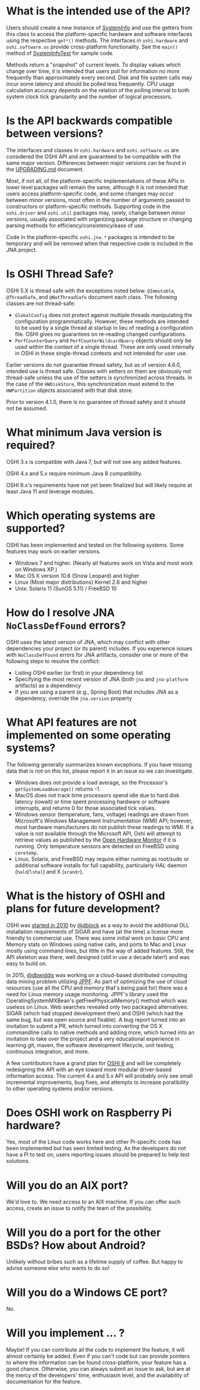 What is the intended use of the API?
========
Users should create a new instance of [SystemInfo](http://oshi.github.io/oshi/apidocs/oshi/SystemInfo.html) and use the getters from this class to access the platform-specific hardware and software interfaces using the respective `get*()` methods. The interfaces in `oshi.hardware` and `oshi.software.os` provide cross-platform functionality. See the `main()` method of [SystemInfoTest](https://github.com/oshi/oshi/blob/master/oshi-core/src/test/java/oshi/SystemInfoTest.java) for sample code.

Methods return a "snapshot" of current levels. To display values which change over time, it is intended that users poll for information no more frequently than approximately every second. Disk and file system calls may incur some latency and should be polled less frequently.
CPU usage calculation accuracy depends on the relation of the polling interval to both system clock tick granularity and the number of logical processors.

Is the API backwards compatible between versions?
========
The interfaces and classes in `oshi.hardware` and `oshi.software.os` are considered the OSHI API and are guaranteed to be compatible with the same major version. Differences between major versions can be found in the [UPGRADING.md](UPGRADING.md) document.  

Most, if not all, of the platform-specific implementations of these APIs in lower level packages will remain the same, although it is not intended that users access platform-specific code, and some changes may occur between minor versions, most often in the number of arguments passed to constructors or platform-specific methods. Supporting code in the `oshi.driver` and `oshi.util` packages may,
rarely, change between minor versions, usually associated with organizing package structure or changing parsing methods for
efficiency/consistency/ease of use.

Code in the platform-specific `oshi.jna.*` packages is intended to be temporary and will be removed when that respective code is included in the JNA project.

Is OSHI Thread Safe?
========
OSHI 5.X is thread safe with the exceptions noted below. `@Immutable`, `@ThreadSafe`, and `@NotThreadSafe` document
each class. The following classes are not thread-safe:
 - `GlobalConfig` does not protect against multiple threads manipulating the configuration programmatically.
 However, these methods are intended to be used by a single thread at startup in lieu of reading a configuration file.
 OSHI gives no guarantees on re-reading changed configurations.
 - `PerfCounterQuery` and `PerfCounterWildcardQuery` objects should only be used within the context of a single
 thread. These are only used internally in OSHI in these single-thread contexts and not intended for user use.

Earlier versions do not guarantee thread safety, but as of version 4.6.0, intended use is thread safe.
Classes with setters on them are obviously not thread-safe unless the use of the setters is synchronized across threads.
In the case of the `HWDiskStore`, this synchronization must extend to the `HWPartition` objects
associated with that disk store.

Prior to version 4.1.0, there is no guarantee of thread safety and it should not be assumed.

What minimum Java version is required?
========
OSHI 3.x is compatible with Java 7, but will not see any added features.  

OSHI 4.x and 5.x require minimum Java 8 compatibility.  

OSHI 6.x's requirements have not yet been finalized but will likely require at least Java 11 and leverage modules. 

Which operating systems are supported?
========
OSHI has been implemented and tested on the following systems.  Some features may work on earlier versions.
* Windows 7 and higher.  (Nearly all features work on Vista and most work on Windows XP.)
* Mac OS X version 10.6 (Snow Leopard) and higher
* Linux (Most major distributions) Kernel 2.6 and higher
* Unix: Solaris 11 (SunOS 5.11) / FreeBSD 10

How do I resolve JNA `NoClassDefFound` errors?
========
OSHI uses the latest version of JNA, which may conflict with other dependencies your project (or its parent) includes. If you experience issues with `NoClassDefFound` errors for JNA artifacts, consider one or more of the following steps to resolve the conflict:
 - Listing OSHI earlier (or first) in your dependency list 
 - Specifying the most recent version of JNA (both `jna` and `jna-platform` artifacts) as a dependency
 - If you are using a parent (e.g., Spring Boot) that includes JNA as a dependency, override the `jna.version` property 

What API features are not implemented on some operating systems?
========
The following generally summarizes known exceptions. If you have missing data that is not on this list, please report it in an issue so we can investigate.
* Windows does not provide a load average, so the Processor's `getSystemLoadAverage()` returns -1.
* MacOS does not track time processors spend idle due to hard disk latency (iowait) or time spent processing hardware or software interrupts, and returns 0 for those associated tick values.
* Windows sensor (temperature, fans, voltage) readings are drawn from Microsoft's Windows Management Instrumentation (WMI) API; however, most hardware manufacturers do not publish these readings to WMI. If a value is not available through the Microsoft API, Oshi will attempt to retrieve values as published by the [Open Hardware Monitor](http://openhardwaremonitor.org/) if it is running.  Only temperature sensors are detected on FreeBSD using `coretemp`.
* Linux, Solaris, and FreeBSD may require either running as root/sudo or additional software installs for full capability, particularly HAL daemon (`hald`/`lshal`) and X (`xrandr`).

What is the history of OSHI and plans for future development?
========
OSHI was [started in 2010](https://code.dblock.org/2010/06/23/introducing-oshi-operating-system-and-hardware-information-java.html) 
by [@dblock](https://github.com/dblock) as a way to avoid the additional DLL installation requirements of 
SIGAR and have (at the time) a license more friendly to commercial use. 
There was some initial work on basic CPU and Memory stats on Windows using native calls, 
and ports to Mac and Linux mostly using command lines, but little in the way of added features.
Still, the API skeleton was there, well designed (still in use a decade later!) and was easy to build on.

In 2015, [@dbwiddis](https://github.com/dbwiddis) was working on a cloud-based distributed computing data 
mining problem utilizing [JPPF](https://jppf.org/). As part of optimizing the use of cloud resources (use 
all the CPU and memory that's being paid for) there was a need for Linux memory usage monitoring. JPPF's 
library used the OperatingSystemMXBean's getFreePhysicalMemory() method which was useless on Linux.
Web searches revealed only two packaged alternatives: SIGAR (which had stopped development then) and 
OSHI (which had the same bug, but was open source and fixable). A bug report turned into an invitation to 
submit a PR, which turned into converting the OS X commandline calls to native methods and adding more, 
which turned into an invitation to take over the project and a very educational experience in learning 
git, maven, the  software development lifecycle, unit testing, continuous integration, and more.

A few contributors have a grand plan for [OSHI 6](https://github.com/oshi/oshi6) and will be completely
redesigning the API with an eye toward more modular driver-based information access.  The current 4.x 
and 5.x API will probably only see small incremental improvements, bug fixes, and attempts to increase
poratibility to other operating systems and/or versions.  

Does OSHI work on Raspberry Pi hardware?
========
Yes, most of the Linux code works here and other Pi-specific code has been implemented but has seen 
limited testing.  As the developers do not have a Pi to test on, users reporting issues should be 
prepared to help test solutions.

Will you do an AIX port?
========
We'd love to. We need access to an AIX machine. If you can offer such access, create an issue to notify the team of the possibility.

Will you do a port for the other BSDs?  How about Android?
========
Unlikely without bribes such as a lifetime supply of coffee.  But happy to advise someone else who wants to do so!

Will you do a Windows CE port?
========
No.

Will you implement ... ?
========
Maybe!  If you can contribute all the code to implement the feature, it will almost certainly be added.  Even if you can't code but can provide pointers to where the information can be found cross-platform, your feature has a good chance. Otherwise, you can always submit an issue to ask, but are at the mercy of the developers' time, enthusiasm level, and the availability of documentation for the feature.
